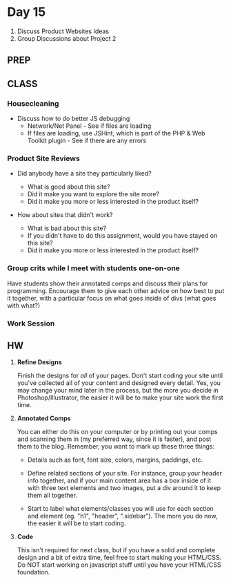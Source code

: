 Day 15
=======================================

1. Discuss Product Websites Ideas
3. Group Discussions about Project 2


PREP
---------------------------------------



CLASS
---------------------------------------

### Housecleaning
- Discuss how to do better JS debugging
	- Network/Net Panel - See if files are loading
	- If files are loading, use JSHint, which is part of the PHP & Web Toolkit plugin - See if there are any errors





### Product Site Reviews

- Did anybody have a site they particularly liked?
	- What is good about this site?
	- Did it make you want to explore the site more?
	- Did it make you more or less interested in the product itself?

- How about sites that 	didn't work?
	- What is bad about this site?
	- If you didn't have to do this assignment, would you have stayed on this site?
	- Did it make you more or less interested in the product itself?


	
### Group crits while I meet with students one-on-one
Have students show their annotated comps and discuss their plans for programming. Encourage them to give each other advice on how best to put it together, with a particular focus on what goes inside of divs (what goes with what?)

### Work Session


HW
---------------------------------------

1. **Refine Designs**

	Finish the designs for *all* of your pages. Don't start coding your site until you've collected all of your content and designed every detail. Yes, you may change your mind later in the process, but the more you decide in Photoshop/Illustrator, the easier it will be to make your site work the first time.

	
2. **Annotated Comps**

	You can either do this on your computer or by printing out your comps and scanning them in (my preferred way, since it is faster), and post them to the blog. Remember, you want to mark up these three things:
	
	- Details such as font, font size, colors, margins, paddings, etc. 
	
	- Define related sections of your site. For instance, group your header info together, and if your main content area has a box inside of it with three text elements and two images, put a div around it to keep them all together.
	
	- Start to label what elements/classes you will use for each section and element (eg. "h1", "header", ".sidebar"). The more you do now, the easier it will be to start coding.
	
3. **Code**

	This isn't required for next class, but if you have a solid and complete design and a bit of extra time, feel free to start making your HTML/CSS. Do NOT start working on javascript stuff until you have your HTML/CSS foundation.